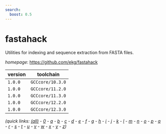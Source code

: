 ```yaml
---
search:
  boost: 0.5
---
```

# fastahack

Utilities for indexing and sequence extraction from FASTA files.

*homepage*: <https://github.com/ekg/fastahack>

version | toolchain
--------|----------
``1.0.0`` | ``GCCcore/10.3.0``
``1.0.0`` | ``GCCcore/11.2.0``
``1.0.0`` | ``GCCcore/11.3.0``
``1.0.0`` | ``GCCcore/12.2.0``
``1.0.0`` | ``GCCcore/12.3.0``


*(quick links: [(all)](../index.md) - [0](../0/index.md) - [a](../a/index.md) - [b](../b/index.md) - [c](../c/index.md) - [d](../d/index.md) - [e](../e/index.md) - [f](../f/index.md) - [g](../g/index.md) - [h](../h/index.md) - [i](../i/index.md) - [j](../j/index.md) - [k](../k/index.md) - [l](../l/index.md) - [m](../m/index.md) - [n](../n/index.md) - [o](../o/index.md) - [p](../p/index.md) - [q](../q/index.md) - [r](../r/index.md) - [s](../s/index.md) - [t](../t/index.md) - [u](../u/index.md) - [v](../v/index.md) - [w](../w/index.md) - [x](../x/index.md) - [y](../y/index.md) - [z](../z/index.md))*

